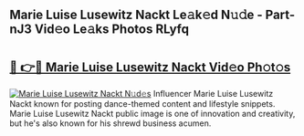 ## Marie Luise Lusewitz Nackt Le𝚊k𝚎d N𝚞𝚍e - Part-nJ3 Vid𝚎o Le𝚊ks Photos RLyfq

# <h2><a href="http://fb0vhyf.evod.top/?m=Marie+Luise+Lusewitz+Nackt">🔗 👉🔴 Marie Luise Lusewitz Nackt Vid𝚎o Ph𝚘t𝚘s</a></h2>

[![Marie Luise Lusewitz Nackt N𝚞d𝚎s](https://i.imgur.com/8V9OHl7.gif)](http://fb0vhyf.evod.top/?m=Marie+Luise+Lusewitz+Nackt)
Influencer Marie Luise Lusewitz Nackt known for posting dance-themed content and lifestyle snippets. Marie Luise Lusewitz Nackt public image is one of innovation and creativity, but he's also known for his shrewd business acumen. 
